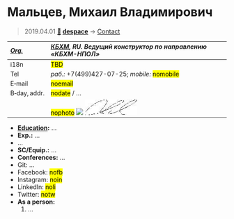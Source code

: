 # Мальцев, Михаил Владимирович
> 2019.04.01 **[🚀](../index/index.md) [despace](index.md)** → [Contact](contact.md)

|*[Org.](contact.md)*|*[КБХМ](zz_kbhm.md), RU. Ведущий конструктор по направлению «КБХМ-НПОЛ»*|
|:--|:--|
|i18n|<mark>TBD</mark>|
|Tel|*раб.:* +7(499)427-07-25; *mobile:* <mark>nomobile</mark>|
|E‑mail|<mark>noemail</mark>|
|B‑day, addr.|<mark>nodate</mark> / …|
||<mark>nophoto</mark> [![](f/contact//1_photo_thumb.jpg)](f/contact//1_photo.jpg) [![](f/contact/m/malcev1_sign_thumb.jpg)](f/contact/m/malcev1_sign.png)|

   - **[Education](edu.md):** …
   - **Exp.:** …
   - …
   - **SC/Equip.:** …
   - **Conferences:** …
   - Git: …
   - Facebook: <mark>nofb</mark>
   - Instagram: <mark>noin</mark>
   - LinkedIn: <mark>noli</mark>
   - Twitter: <mark>notw</mark>
   - **As a person:**
      1. …
